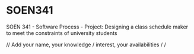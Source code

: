 # SOEN341
SOEN 341 - Software Process - Project: Designing a class schedule maker to meet the constraints of university students


// Add your name, your knowledge / interest, your availabilities / 
/
